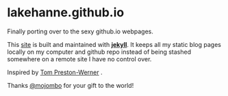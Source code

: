 # lakehanne.github.io
Finally porting over to the sexy github.io webpages.

This [site](lakehanne.github.io) is built and maintained with [**jekyll**](https://jekyllrb.com/). 
It keeps all my static blog pages locally on my computer and github repo instead of being stashed somewhere on a remote site I have no control over. 

Inspired by [Tom Preston-Werner](http://tom.preston-werner.com/) .

Thanks [@mojombo](https://twitter.com/mojombo) for your gift to the world!
